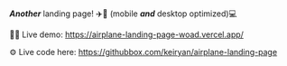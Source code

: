 _**Another**_ landing page! ✈️📃 (mobile __*and*__ desktop optimized)💻

🧑‍💻 Live demo: https://airplane-landing-page-woad.vercel.app/

⚙️ Live code here: https://githubbox.com/keiryan/airplane-landing-page
